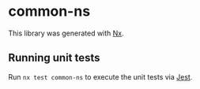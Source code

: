 # common-ns

This library was generated with [Nx](https://nx.dev).

## Running unit tests

Run `nx test common-ns` to execute the unit tests via [Jest](https://jestjs.io).

